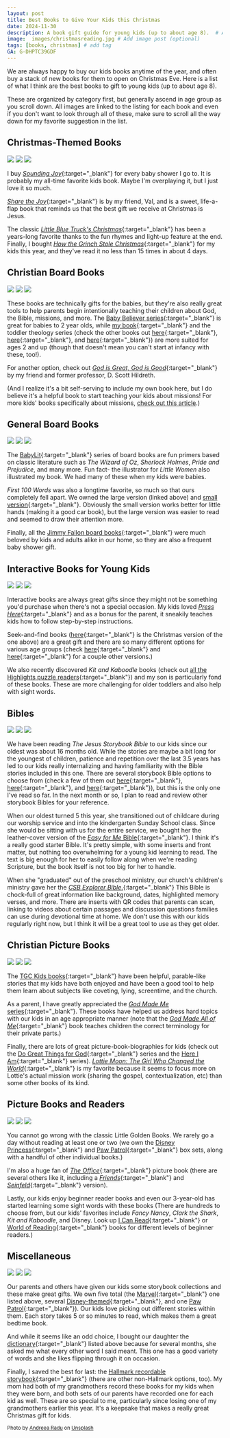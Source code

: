```yaml
---
layout: post
title: Best Books to Give Your Kids this Christmas
date: 2024-11-30
description: A book gift guide for young kids (up to about age 8).  # Add post description (optional)
image:  images/christmasreading.jpg # Add image post (optional)
tags: [books, christmas] # add tag
GA: G-DHPTC39GDF
---
```

We are always happy to buy our kids books anytime of the year, and often buy a stack of new books for them to open on Christmas Eve. Here is a list of what I think are the best books to gift to young kids (up to about age 8). 

These are organized by category first, but generally ascend in age group as you scroll down. All images are linked to the listing for each book and even if you don't want to look through all of these, make sure to scroll all the way down for my favorite suggestion in the list. 

## Christmas-Themed Books

<div class="gallery-box">
  <div class="gallery">
    <a href="https://amzn.to/3CTEDwp" target="blank"><img src="/images/soundingjoy.jpg"></a>
    <a href="https://amzn.to/3ZegyrS" target="blank"><img src="/images/sharethejoy.jpg"></a>
    <a href="https://amzn.to/3VfEaLm" target="blank"><img src="/images/lbtchristmas.jpg"></a>
  </div>
</div>

I buy [*Sounding Joy*](https://amzn.to/3CTEDwp){:target="_blank"} for every baby shower I go to. It is probably my all-time favorite kids book. Maybe I'm overplaying it, but I just love it so much. 

[*Share the Joy*](https://amzn.to/3ZegyrS){:target="_blank"} is by my friend, Val, and is a sweet, life-a-flap book that reminds us that the best gift we receive at Christmas is Jesus. 

The classic [*Little Blue Truck's Christmas*](https://amzn.to/3VfEaLm){:target="_blank"} has been a years-long favorite thanks to the fun rhymes and light-up feature at the end. Finally, I bought [*How the Grinch Stole Christmas*](https://amzn.to/3B7ZQlP){:target="_blank"} for my kids this year, and they've read it no less than 15 times in about 4 days.

## Christian Board Books

<div class="gallery-box">
  <div class="gallery">
    <a href="https://amzn.to/4gdoW1E" target="blank"><img src="/images/psalms.jpg"></a>
    <a href="https://amzn.to/3ZIyw7n" target="blank"><img src="/images/GTE_6.jpg"></a>
    <a href="https://amzn.to/49yoIQF" target="blank"><img src="/images/toddlertheology1.jpg"></a>
  </div>
</div>

These books are technically gifts for the babies, but they're also really great tools to help parents begin intentionally teaching their children about God, the Bible, missions, and more. The [Baby Believer series](https://amzn.to/4fTqbmT){:target="_blank"} is great for babies to 2 year olds, while [my book](https://amzn.to/3ZIyw7n){:target="_blank"} and the toddler theology series (check the other books out [here](https://amzn.to/4ieKZ9M){:target="_blank"}, [here](https://amzn.to/3VjwHL8){:target="_blank"}, and [here](https://amzn.to/3ZegbgY){:target="_blank"}) are more suited for ages 2 and up (though that doesn't mean you can't start at infancy with these, too!). 

For another option, check out [*God is Great, God is Good*](https://amzn.to/3Vk0hAx){:target="_blank"} by my friend and former professor, D. Scott Hildreth.

(And I realize it's a bit self-serving to include my own book here, but I do believe it's a helpful book to start teaching your kids about missions! For more kids' books specifically about missions, [check out this article](https://www.meredithcook.net/resources-for-teaching-kids-about-missions).)

## General Board Books

<div class="gallery-box">
  <div class="gallery">
    <a href="https://amzn.to/49kFDpK" target="blank"><img src="/images/littlewomen2.jpg"></a>
    <a href="https://amzn.to/418bGXM" target="blank"><img src="/images/firstwords.jpg"></a>
    <a href="https://amzn.to/3Oy6apZ" target="blank"><img src="/images/dada.jpg"></a>
  </div>
</div>

The [BabyLit](https://amzn.to/4iiqSri){:target="_blank"} series of board books are fun primers based on classic literature such as *The Wizard of Oz*, *Sherlock Holmes*, *Pride and Prejudice*, and many more. Fun fact- the illustrator for *Little Women* also illustrated my book. We had many of these when my kids were babies. 

*First 100 Words* was also a longtime favorite, so much so that ours completely fell apart. We owned the large version (linked above) and [small version](https://amzn.to/4eW11m3){:target="_blank"}. Obviously the small version works better for little hands (making it a good car book), but the large version was easier to read and seemed to draw their attention more. 

Finally, all the [Jimmy Fallon board books](https://amzn.to/41dvmtm){:target="_blank"} were much beloved by kids and adults alike in our home, so they are also a frequent baby shower gift. 

## Interactive Books for Young Kids
<div class="gallery-box">
  <div class="gallery">
    <a href="https://amzn.to/3AZifBo" target="blank"><img src="/images/presshere.jpg"></a>
    <a href="https://amzn.to/4gejY4z" target="blank"><img src="/images/seekandfind.jpg"></a>
    <a href="https://amzn.to/3OABDrm" target="blank"><img src="/images/kitandkaboodle.jpg"></a>
  </div>
</div>

Interactive books are always great gifts since they might not be something you'd purchase when there's not a special occasion. My kids loved [*Press Here*](https://amzn.to/3AZifBo){:target="_blank"} and as a bonus for the parent, it sneakily teaches kids how to follow step-by-step instructions. 

Seek-and-find books ([here](https://amzn.to/49kKHdK){:target="_blank"} is the Christmas version of the one above) are a great gift and there are so many different options for various age groups (check [here](https://amzn.to/3ZxRspb){:target="_blank"} and [here](https://amzn.to/3Oy8Tj0){:target="_blank"} for a couple other versions.) 

We also recently discovered *Kit and Kaboodle* books (check out [all the Highlights puzzle readers](https://amzn.to/4ieSsFQ){:target="_blank"}) and my son is particularly fond of these books. These are more challenging for older toddlers and also help with sight words.

## Bibles
<div class="gallery-box">
  <div class="gallery">
    <a href="https://amzn.to/49gg5de" target="blank"><img src="/images/jesusstorybookbible.jpg"></a>
    <a href="https://amzn.to/4gfMyCM" target="blank"><img src="/images/easyforme.jpg"></a>
    <a href="https://amzn.to/4g5G0GU" target="blank"><img src="/images/explorer.jpg"></a>
  </div>
</div>

We have been reading *The Jesus Storybook Bible* to our kids since our oldest was about 16 months old. While the stories are maybe a bit long for the youngest of children, patience and repetition over the last 3.5 years has led to our kids really internalizing and having familiarity with the Bible stories included in this one. There are several storybook Bible options to choose from (check a few of them out [here](https://amzn.to/3BhsMYw){:target="_blank"}, [here](https://amzn.to/3B8A5ln){:target="_blank"}, and [here](https://amzn.to/4eSXvsV){:target="_blank"}), but this is the only one I've read so far. In the next month or so, I plan to read and review other storybook Bibles for your reference.

When our oldest turned 5 this year, she transitioned out of childcare during our worship service and into the kindergarten Sunday School class. Since she would be sitting with us for the entire service, we bought her the leather-cover version of the [*Easy for Me* Bible](https://amzn.to/3ViJEoP){:target="_blank"}. I think it's a really good starter Bible. It's pretty simple, with some inserts and front matter, but nothing too overwhelming for a young kid learning to read. The text is big enough for her to easily follow along when we're reading Scripture, but the book itself is not too big for her to handle.

When she "graduated" out of the preschool ministry, our church's children's ministry gave her the [*CSB Explorer Bible*.](https://amzn.to/4g5G0GU){:target="_blank"} This Bible is chock-full of great information like background, dates, highlighted memory verses, and more. There are inserts with QR codes that parents can scan, linking to videos about certain passages and discussion questions families can use during devotional time at home. We don't use this with our kids regularly right now, but I think it will be a great tool to use as they get older.

## Christian Picture Books
<div class="gallery-box">
  <div class="gallery">
    <a href="https://amzn.to/4gguSGY" target="blank"><img src="/images/charlie.jpg"></a>
    <a href="https://amzn.to/3Ze5Bq9" target="blank"><img src="/images/godmade.jpg"></a>
    <a href="https://amzn.to/3AZ0fXP" target="blank"><img src="/images/lottiemoon.jpg"></a>
  </div>
</div>

The [TGC Kids books](https://amzn.to/49jzfim){:target="_blank"} have been helpful, parable-like stories that my kids have both enjoyed and have been a good tool to help them learn about subjects like coveting, lying, screentime, and the church.

As a parent, I have greatly appreciated the [*God Made Me* series](https://amzn.to/3CObd2H){:target="_blank"}. These books have helped us address hard topics with our kids in an age appropriate manner (note that the [*God Made All of Me*](https://amzn.to/3ZwJuww){:target="_blank"} book teaches children the correct terminology for their private parts.) 

Finally, there are lots of great picture-book-biographies for kids (check out the [Do Great Things for God](https://amzn.to/3Zxj0L8){:target="_blank"} series and the [Here I Am](https://amzn.to/3B7epGm){:target="_blank"} series). [*Lottie Moon: The Girl Who Changed the World*](https://amzn.to/3AZ0fXP){:target="_blank"} is my favorite because it seems to focus more on Lottie's actual mission work (sharing the gospel, contextualization, etc) than some other books of its kind. 

## Picture Books and Readers
<div class="gallery-box">
  <div class="gallery">
    <a href="https://amzn.to/4ijc9MI" target="blank"><img src="/images/theincredibles.jpg"></a>
    <a href="https://amzn.to/3VI89Mr" target="blank"><img src="/images/theoffice.jpg"></a>
    <a href="https://amzn.to/3VjH2Ha" target="blank"><img src="/images/worldofreading.jpg"></a>
  </div>
</div>

You cannot go wrong with the classic Little Golden Books. We rarely go a day without reading at least one or two (we own the [Disney Princess](https://amzn.to/49it4Lk){:target="_blank"} and [Paw Patrol](https://amzn.to/3OzNaXR){:target="_blank"} box sets, along with a handful of other individual books.) 

I'm also a huge fan of [*The Office*](https://amzn.to/3VI89Mr){:target="_blank"} picture book (there are several others like it, including a [*Friends*](https://amzn.to/4fLfAdz){:target="_blank"} and [*Seinfeld*](https://amzn.to/41gO0AE){:target="_blank"} version). 

Lastly, our kids enjoy beginner reader books and even our 3-year-old has started learning some sight words with these books (There are hundreds to choose from, but our kids' favorites include *Fancy Nancy*, *Clark the Shark*, *Kit and Kaboodle*, and Disney. Look up [I Can Read](https://amzn.to/41gTStG){:target="_blank"} or [World of Reading](https://amzn.to/3AZlgBH){:target="_blank"} books for different levels of beginner readers.)

## Miscellaneous
<div class="gallery-box">
  <div class="gallery">
    <a href="https://amzn.to/4eXOX3N" target="blank"><img src="/images/marvel.jpg"></a>
    <a href="https://amzn.to/4gfbWZ9" target="blank"><img src="/images/dictionary.jpg"></a>
    <a href="https://amzn.to/4f0WBdE" target="blank"><img src="/images/recordablestorybook.jpg"></a>
  </div>
</div>

Our parents and others have given our kids some storybook collections and these make great gifts. We own five total (the [Marvel](https://amzn.to/4eXOX3N){:target="_blank"} one listed above, several [Disney-themed](https://amzn.to/3CWBmfS){:target="_blank"}, and one [Paw Patrol](https://www.walmart.com/ip/Paw-Patrol-Storybook-Collection-Walmart-Exclusive-Hardcover-9780593482797/287569687?wmlspartner=wlpa&selectedSellerId=6710&sourceid=dsn_ad_82a1172e-9aef-4deb-a6c1-b1278a1d5253&veh=dsn&wmlspartner=dsn_ad_82a1172e-9aef-4deb-a6c1-b1278a1d5253&cn=FY25-MP-PMAX2_cnv_dps_dsn_dis_ad_mp_s_n&gclsrc=aw.ds&wl9=pla&wl11=online&gad_source=1&gclid=CjwKCAiA0rW6BhAcEiwAQH28ItW42RZzzmEoINjtzdYRf6QwIVnVFLIlVfq0zT5PkmxtqwpePLAfexoCxtIQAvD_BwE){:target="_blank"}). Our kids love picking out different stories within them. Each story takes 5 or so minutes to read, which makes them a great bedtime book. 

And while it seems like an odd choice, I bought our daughter the [dictionary](https://amzn.to/4gfbWZ9){:target="_blank"} listed above because for several months, she asked me what every other word I said meant. This one has a good variety of words and she likes flipping through it on occasion. 

Finally, I saved the best for last: the [Hallmark recordable storybook](https://amzn.to/4iiwHVJ){:target="_blank"} (there are other non-Hallmark options, too). My mom had both of my grandmothers record these books for my kids when they were born, and both sets of our parents have recorded one for each kid as well. These are so special to me, particularly since losing one of my grandmothers earlier this year. It's a keepsake that makes a really great Christmas gift for kids. 

<sub>Photo by <a href="https://unsplash.com/@wildacvila?utm_content=creditCopyText&utm_medium=referral&utm_source=unsplash">Andreea Radu</a> on <a href="https://unsplash.com/photos/red-and-green-ceramic-mug-beside-book-9eUfhiJJhDc?utm_content=creditCopyText&utm_medium=referral&utm_source=unsplash">Unsplash</a></sub>
      